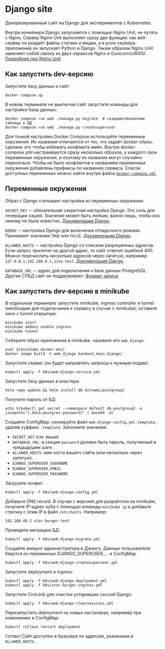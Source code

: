 # Django site

Докеризированный сайт на Django для экспериментов с Kubernetes.

Внутри конейнера Django запускается с помощью Nginx Unit, не путать с Nginx. Сервер Nginx Unit выполняет сразу две функции: как веб-сервер он раздаёт файлы статики и медиа, а в роли сервера-приложений он запускает Python и Django. Таким образом Nginx Unit заменяет собой связку из двух сервисов Nginx и Gunicorn/uWSGI. [Подробнее про Nginx Unit](https://unit.nginx.org/).

## Как запустить dev-версию

Запустите базу данных и сайт:

```shell
docker compose up
```

В новом терминале не выключая сайт запустите команды для настройки базы данных:

```shell
docker compose run web ./manage.py migrate  # создаём/обновляем таблицы в БД
docker compose run web ./manage.py createsuperuser
```

Для тонкой настройки Docker Compose используйте переменные окружения. Их названия отличаются от тех, что задаёт docker-образ, сделано это чтобы избежать конфликта имён. Внутри docker-compose.yml настраиваются сразу несколько образов, у каждого свои переменные окружения, и поэтому их названия могут случайно пересечься. Чтобы не было конфликтов к названиям переменных окружения добавлены префиксы по названию сервиса. Список доступных переменных можно найти внутри файла [`docker-compose.yml`](./docker-compose.yml).

## Переменные окружения

Образ с Django считывает настройки из переменных окружения:

`SECRET_KEY` -- обязательная секретная настройка Django. Это соль для генерации хэшей. Значение может быть любым, важно лишь, чтобы оно никому не было известно. [Документация Django](https://docs.djangoproject.com/en/3.2/ref/settings/#secret-key).

`DEBUG` -- настройка Django для включения отладочного режима. Принимает значения `TRUE` или `FALSE`. [Документация Django](https://docs.djangoproject.com/en/3.2/ref/settings/#std:setting-DEBUG).

`ALLOWED_HOSTS` -- настройка Django со списком разрешённых адресов. Если запрос прилетит на другой адрес, то сайт ответит ошибкой 400. Можно перечислить несколько адресов через запятую, например `127.0.0.1,192.168.0.1,site.test`. [Документация Django](https://docs.djangoproject.com/en/3.2/ref/settings/#allowed-hosts).

`DATABASE_URL` -- адрес для подключения к базе данных PostgreSQL. Другие СУБД сайт не поддерживает. [Формат записи](https://github.com/jacobian/dj-database-url#url-schema).

## Как запустить dev-версию в minikube

В отдельном терминале запустите minikube, ingress controller и tunnel 
(необходим для подключения к сервису в случае с minikube), 
оставьте окно с tunnel открытым:
```shell
minikube start
minikube addons enable ingress
minikube tunnel
```

Соберите образ приложения в minikube, назовите его `web_django`:
```shell
eval $(minikube docker-env)
docker image build -t web_django backend_main_django/
```

Запустите сервис (он будет направлять запросы к нужным подам):
```shell
kubectl apply -f k8s/web-django-service.yml
```

Запустите базу данных в кластере:
```shell
helm repo update && helm install db bitnami/postgresql
```

Получите пароль от БД:
```shell
echo $(kubectl get secret --namespace default db-postgresql -o jsonpath="{.data.postgres-password}" | base64 -d)
```

Создайте ConfigMap: скопируйте файл `web-django-config.yml.template`, 
удалив суффикс `.template`. 
Заполните значения:
- `SECRET_KEY` (см. выше)
- `DATABASE_URL`: в секции `password` должен быть пароль, полученный в предыдущем шаге.
- `ALLOWED_HOSTS`: имя хоста вашего сайта (или несколько через запятую).
- `DJANGO_SUPERUSER_USERNAME`
- `DJANGO_SUPERUSER_EMAIL`
- `DJANGO_SUPERUSER_PASSWORD`

Загрузите конфиг:
```shell
kubectl apply -f k8s/web-django-config.yml
```

Добавьте DNS record. В случае с версией для разработки на minikube, получите IP-адрес куба с помощью команды `minikube ip` и добавьте строчку с этим IP в файл `/etc/hosts`. Например:
```
192.168.49.2 star-burger.test
```

Проведите миграцию БД:
```shell
kubectl apply -f k8s/web-django-migrate.yml
```

Создайте аккаунт администратора в Джанго. Данные пользователя берутся из переменных DJANGO_SUPERUSER_... в ConfigMap.
```shell
kubectl apply -f k8s/web-django-createsuperuser.yml
```

Запустите deployment и ingress:
```shell
kubectl apply -f k8s/web-django-deployment.yml
kubectl apply -f k8s/star-burger-ingress.yml
```

Запустите CronJob для очистки устаревших сессий Django:
```shell
kubectl apply -f k8s/web-django-clearsessions.yml
```

Перезапустить deployment на новых настройках, например при изменениях в ConfigMap:
```shell
kubectl rollout restart deployment
```


Готово! Сайт доступен в браузере по адресам, указанным в `ALLOWED_HOSTS`.
